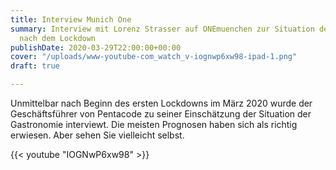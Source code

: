 ```yaml
---
title: Interview Munich One
summary: Interview mit Lorenz Strasser auf ONEmuenchen zur Situation der Gastronomie
  nach dem Lockdown
publishDate: 2020-03-29T22:00:00+00:00
cover: "/uploads/www-youtube-com_watch_v-iognwp6xw98-ipad-1.png"
draft: true

---
```

Unmittelbar nach Beginn des ersten Lockdowns im März 2020 wurde der Geschäftsführer von Pentacode zu seiner Einschätzung der Situation der Gastronomie interviewt. Die meisten Prognosen haben sich als richtig erwiesen. Aber sehen Sie vielleicht selbst. 

{{< youtube "IOGNwP6xw98" >}}